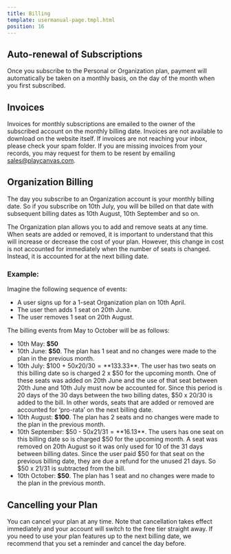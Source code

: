 ```yaml
---
title: Billing
template: usermanual-page.tmpl.html
position: 16
---
```


## Auto-renewal of Subscriptions
Once you subscribe to the Personal or Organization plan, payment will automatically be taken on a monthly basis, on the day of the month when you first subscribed.

## Invoices
Invoices for monthly subscriptions are emailed to the owner of the subscribed account on the monthly billing date. Invoices are not available to download on the website itself. If invoices are not reaching your inbox, please check your spam folder. If you are missing invoices from your records, you may request for them to be resent by emailing <sales@playcanvas.com>.

## Organization Billing
The day you subscribe to an Organization account is your monthly billing date. So if you subscribe on 10th July, you will be billed on that date with subsequent billing dates as 10th August, 10th September and so on.

The Organization plan allows you to add and remove seats at any time. When seats are added or removed, it is important to understand that this will increase or decrease the cost of your plan. However, this change in cost is not accounted for immediately when the number of seats is changed. Instead, it is accounted for at the next billing date.

### Example:
Imagine the following sequence of events:

* A user signs up for a 1-seat Organization plan on 10th April.
* The user then adds 1 seat on 20th June.
* The user removes 1 seat on 20th August.

The billing events from May to October will be as follows:

* 10th May: **$50**
* 10th June: **$50**. The plan has 1 seat and no changes were made to the plan in the previous month.
* 10th July: $100 + $50 x 20/30 = **$133.33**. The user has two seats on this billing date so is charged 2 x $50 for the upcoming month. One of these seats was added on 20th June and the use of that seat between 20th June and 10th July must now be accounted for. Since this period is 20 days of the 30 days between the two billing dates, $50 x 20/30 is added to the bill. In other words, seats that are added or removed are accounted for ‘pro-rata’ on the next billing date.
* 10th August: **$100**. The plan has 2 seats and no changes were made to the plan in the previous month.
* 10th September: $50 - $50 x 21/31 = **$16.13**. The users has one seat on this billing date so is charged $50 for the upcoming month. A seat was removed on 20th August so it was only used for 10 of the 31 days between billing dates. Since the user paid $50 for that seat on the previous billing date, they are due a refund for the unused 21 days. So $50 x 21/31 is subtracted from the bill.
* 10th October: **$50**. The plan has 1 seat and no changes were made to the plan in the previous month.

## Cancelling your Plan
You can cancel your plan at any time. Note that cancellation takes effect immediately and your account will switch to the free tier straight away. If you need to use your plan features up to the next billing date, we recommend that you set a reminder and cancel the day before.
